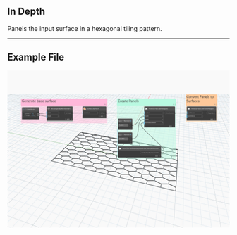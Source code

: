 ## In Depth
Panels the input surface in a hexagonal tiling pattern.
___
## Example File

![X](./Autodesk.DesignScript.Geometry.PanelSurface.ByHexagons_img.jpg)
